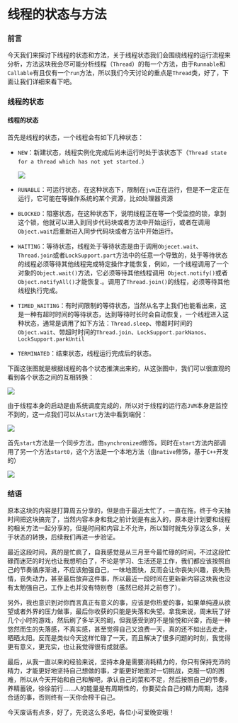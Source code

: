 # 线程的状态与方法

### 前言

今天我们来探讨下线程的状态和方法，关于线程状态我们会围绕线程的运行流程来分析，方法这块我会尽可能分析线程（`Thread`）的每一个方法，由于`Runnable`和`Callable`有且仅有一个`run`方法，所以我们今天讨论的重点是`Thread`类，好了，下面让我们详细来看下吧。

### 线程的状态

#### 线程的状态

首先是线程的状态，一个线程会有如下几种状态：

- `NEW`：新建状态，线程实例化完成后尚未运行时处于该状态下（`Thread state for a thread which has not yet started.`）

  ![](https://syske-pic-bed.oss-cn-hangzhou.aliyuncs.com/imgs/blog/20211110084839.png)

- `RUNABLE`：可运行状态，在这种状态下，限制在`jvm`正在运行，但是不一定正在运行，它可能在等操作系统的某个资源，比如处理器资源

- `BLOCKED`：阻塞状态，在这种状态下，说明线程正在等一个受监控的锁，拿到这个锁，他就可以进入到同步代码块或者方法中开始运行，或者在调用`Object.wait`后重新进入同步代码块或者方法中开始运行。

- `WAITING`：等待状态，线程处于等待状态是由于调用`Objecet.wait`、`Thread.join`或者`LockSupport.part`方法中的任意一个导致的，处于等待状态的线程必须等待其他线程完成特定操作才能恢复，例如，一个线程调用了一个对象的`Object.wait()`方法，它必须等待其他线程调用` Object.notify()`或者`Object.notifyAll()`才能恢复.。调用了`Thread.join()`的线程，必须等待其他线程执行完成。

- `TIMED_WAITING`：有时间限制的等待状态，当然从名字上我们也能看出来，这是一种有超时时间的等待状态，达到等待时长时会自动恢复，一个线程进入这种状态，通常是调用了如下方法：`Thread.sleep`、带超时时间的`Object.wait`、带超时时间的`Thread.join`、`LockSupport.parkNanos`、`LockSupport.parkUntil`

- `TERMINATED`：结束状态，线程运行完成后的状态。

下面这张图就是根据线程的各个状态推演出来的，从这张图中，我们可以很直观的看到各个状态之间的互相转换：

![](https://syske-pic-bed.oss-cn-hangzhou.aliyuncs.com/imgs/blog/20211116084609.png)

由于线程本身的启动是由系统调度完成的，所以对于线程的运行态`JVM`本身是监控不到的，这一点我们可以从`start`方法中看到端倪：

![](https://syske-pic-bed.oss-cn-hangzhou.aliyuncs.com/imgs/blog/20211116085041.png)

首先`start`方法是一个同步方法，由`synchronized`修饰，同时在`start`方法内部调用了另一个方法`start0`，这个方法是一个本地方法（由`native`修饰，基于`C++`开发的）

![](https://syske-pic-bed.oss-cn-hangzhou.aliyuncs.com/imgs/blog/20211116085227.png)



### 结语

原本这块的内容是打算周五分享的，但是由于最近太忙了，一直在拖，终于今天抽时间把这块搞完了，当然内容本身和我之前计划是有出入的，原本是计划要和线程的相关方法一起分享的，但是时间和内容上不允许，所以暂时就先分享这么多，关于状态的转换，后续我们再进一步验证。

最近这段时间，真的是忙疯了，自我感觉是从三月至今最忙碌的时间，不过这段忙碌而迷茫的时光也让我想明白了，不论是学习、生活还是工作，我们都应该按照自己的节奏循序渐进，不应该勉强自己，一味地图快，反而会让你丧失兴趣，丧失热情，丧失动力，甚至最后放弃这件事，所以最近一段时间在更新新内容这块我也没有太勉强自己，工作上也并没有特别卷（虽然已经并之前卷了）。

另外，我也意识到对你而言真正有意义的事，应该是你热爱的事，如果单纯遵从欲望或者外界的压力做事，最后你收获的只能是失落和失望。拿我来说，周末玩了好几个小时的游戏，然后刷了多半天的剧，但我感受到的不是愉悦和兴奋，而是一种悠然而生的失落感，不真实感，甚至觉得自己又浪费一天，真的还不如出去走走，晒晒太阳。反而是类似今天这样忙碌了一天，而且解决了很多问题的时刻，我觉得更有意义，更充实，也让我觉得很有成就感。

最后，从我一直以来的经验来说，坚持本身是需要消耗精力的，你只有保持充沛的精力，才能更好地坚持自己想做的事，才能更好地面对一切挑战，克服一切的困难，所以从今天开始和自己和解吧，承认自己的菜和不足，然后按照自己的节奏，养精蓄锐，徐徐前行……人的能量是有周期性的，你要契合自己的精力周期，选择合适的事，否则终有一天你会榨干自己。

今天废话有点多，好了，先说这么多吧，各位小可爱晚安哦！

